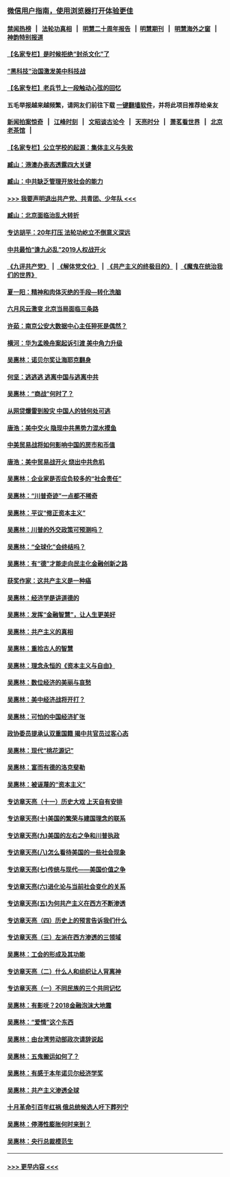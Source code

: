 ### [微信用户指南，使用浏览器打开体验更佳](https://github.com/gfw-breaker/banned-news1/blob/master/indexes/wechat-guide.md?t=0)
#### [禁闻热榜](热点新闻.md?t=0)  &nbsp;&nbsp;|&nbsp;&nbsp; [法轮功真相](https://github.com/gfw-breaker/truth/blob/master/README.md?t=0) &nbsp;&nbsp;|&nbsp;&nbsp; [明慧二十周年报告](https://github.com/gfw-breaker/mh-reports/blob/master/README.md?t=0) &nbsp;&nbsp;|&nbsp;&nbsp;[明慧期刊](https://github.com/gfw-breaker/mh-qikan) &nbsp;&nbsp;|&nbsp;&nbsp; [明慧海外之窗](https://github.com/gfw-breaker/mh-news/blob/master/README.md?t=0) &nbsp;&nbsp;|&nbsp;&nbsp; [神韵特别报道](https://github.com/gfw-breaker/mh-news/blob/master/shenyun.md?t=0)
#### [【名家专栏】是时候拒绝“封杀文化”了](../pages/nsc423/n11814093.md?t=02152322) 
#### [“黑科技”治国激发美中科技战](../pages/nsc423/n11638056.md?t=02152322) 
#### [【名家专栏】老兵节上一段触动心弦的回忆](../pages/nsc423/n11646016.md?t=02152322) 
#### 五毛举报越来越频繁，请网友们前往下载 [一键翻墙软件](https://github.com/gfw-breaker/ssr-accounts)，并将此项目推荐给亲友
#### [新闻拍案惊奇](https://github.com/gfw-breaker/banned-news1/blob/master/pages/link4.md) &nbsp;&nbsp;|&nbsp;&nbsp; [江峰时刻](https://github.com/gfw-breaker/banned-news1/blob/master/pages/link4.md) &nbsp;&nbsp;|&nbsp;&nbsp; [文昭谈古论今](https://github.com/gfw-breaker/banned-news1/blob/master/pages/link4.md) &nbsp;&nbsp;|&nbsp;&nbsp; [天亮时分](https://github.com/gfw-breaker/banned-news1/blob/master/pages/link4.md) &nbsp;&nbsp;|&nbsp;&nbsp; [萧茗看世界](https://github.com/gfw-breaker/banned-news1/blob/master/pages/link4.md) &nbsp;&nbsp;|&nbsp;&nbsp; [北京老茶馆](https://github.com/gfw-breaker/banned-news1/blob/master/pages/link4.md) &nbsp;&nbsp;|&nbsp;&nbsp; 
#### [【名家专栏】公立学校的起源：集体主义与失败](../pages/nsc423/n11601833.md?t=02152322) 
#### [臧山：港澳办表态透露四大关键](../pages/nsc423/n11421628.md?t=02152322) 
#### [臧山：中共缺乏管理开放社会的能力](../pages/nsc423/n11407457.md?t=02152322) 
#### [>>> 我要声明退出共产党、共青团、少年队 <<<](https://github.com/begood0513/goodnews/blob/master/quit/letter.md) 
#### [臧山：北京面临治乱大转折](../pages/nsc423/n11406895.md?t=02152322) 
#### [专访胡平：20年打压 法轮功屹立不倒意义深远](../pages/nsc423/n11398800.md?t=02152322) 
#### [中共最怕“逢九必乱”2019人权战开火](../pages/nsc423/n11385248.md?t=02152322) 
#### [《九评共产党》](https://github.com/begood0513/9ping.md/blob/master/README.md) &nbsp;|&nbsp; [《解体党文化》](../../../../jtdwh.md/blob/master/README.md)  &nbsp;|&nbsp; [《共产主义的终极目的》](../../../../gczydzjmd.md/blob/master/README.md) &nbsp;|&nbsp; [《魔鬼在统治我们的世界》](../../../../mgztzwmdsj.md/blob/master/README.md) 
#### [夏一阳：精神和肉体灭绝的手段—转化洗脑](../pages/nsc423/n11368250.md?t=02152322) 
#### [六月风云激变 北京当局面临三条路](../pages/nsc423/n11313668.md?t=02152322) 
#### [许茹：南京公安大数据中心主任猝死是偶然？](../pages/nsc423/n11064744.md?t=02152322) 
#### [横河：华为孟晚舟案起诉引渡 美中角力升级](../pages/nsc423/n11027230.md?t=02152322) 
#### [吴惠林：诺贝尔奖让海耶克翻身](../pages/nsc423/n10890049.md?t=02152322) 
#### [何坚：逃逃逃 逃离中国与逃离中共](../pages/nsc423/n10592891.md?t=02152322) 
#### [吴惠林：“商战”何时了？](../pages/nsc423/n10573558.md?t=02152322) 
#### [从网贷爆雷到股灾 中国人的钱何处可逃](../pages/nsc423/n10572800.md?t=02152322) 
#### [唐浩：美中交火 隐现中共黑势力混水摸鱼](../pages/nsc423/n10544040.md?t=02152322) 
#### [中美贸易战将如何影响中国的房市和币值](../pages/nsc423/n10543697.md?t=02152322) 
#### [唐浩：美中贸易战开火 烧出中共危机](../pages/nsc423/n10540126.md?t=02152322) 
#### [吴惠林：企业家是否应负较多的“社会责任”](../pages/nsc423/n10535022.md?t=02152322) 
#### [吴惠林：“川普奇迹”一点都不稀奇](../pages/nsc423/n10512808.md?t=02152322) 
#### [吴惠林：平议“修正资本主义”](../pages/nsc423/n10495724.md?t=02152322) 
#### [吴惠林：川普的外交政策可预测吗？](../pages/nsc423/n10462387.md?t=02152322) 
#### [吴惠林：“全球化”会终结吗？](../pages/nsc423/n10452838.md?t=02152322) 
#### [吴惠林：有“德”才能走向民主化金融创新之路](../pages/nsc423/n10432292.md?t=02152322) 
#### [获奖作家：这共产主义是一种癌](../pages/nsc423/n10431541.md?t=02152322) 
#### [吴惠林：经济学是讲道德的](../pages/nsc423/n10398014.md?t=02152322) 
#### [吴惠林：发挥“金融智慧”，让人生更美好](../pages/nsc423/n10375019.md?t=02152322) 
#### [吴惠林：共产主义的真相](../pages/nsc423/n10351394.md?t=02152322) 
#### [吴惠林：重拾古人的智慧](../pages/nsc423/n10337691.md?t=02152322) 
#### [吴惠林：理念永恒的《资本主义与自由》](../pages/nsc423/n10316274.md?t=02152322) 
#### [吴惠林：数位经济的美丽与哀愁](../pages/nsc423/n10292946.md?t=02152322) 
#### [吴惠林：美中经济战将开打？](../pages/nsc423/n10258825.md?t=02152322) 
#### [吴惠林：可怕的中国经济扩张](../pages/nsc423/n10219147.md?t=02152322) 
#### [政协委员提承认双重国籍 揭中共官员过客心态](../pages/nsc423/n10208809.md?t=02152322) 
#### [吴惠林：现代“桃花源记”](../pages/nsc423/n10185234.md?t=02152322) 
#### [吴惠林：富而有德的洛克斐勒](../pages/nsc423/n10142264.md?t=02152322) 
#### [吴惠林：被诬蔑的“资本主义”](../pages/nsc423/n10124816.md?t=02152322) 
#### [专访章天亮（十一）历史大戏 上天自有安排](../pages/nsc423/n10094905.md?t=02152322) 
#### [专访章天亮(十)美国的繁荣与建国理念的联系](../pages/nsc423/n10094899.md?t=02152322) 
#### [专访章天亮(九)美国的左右之争和川普执政](../pages/nsc423/n10094889.md?t=02152322) 
#### [专访章天亮(八)怎么看待美国的一些社会现象](../pages/nsc423/n10094857.md?t=02152322) 
#### [专访章天亮(七)传统与现代——美国价值之争](../pages/nsc423/n10093140.md?t=02152322) 
#### [专访章天亮(六)进化论与当前社会变化的关系](../pages/nsc423/n10092036.md?t=02152322) 
#### [专访章天亮(五)为何共产主义在西方不断渗透](../pages/nsc423/n10083620.md?t=02152322) 
#### [专访章天亮（四）历史上的预言告诉我们什么](../pages/nsc423/n10083606.md?t=02152322) 
#### [专访章天亮（三）左派在西方渗透的三领域](../pages/nsc423/n10081115.md?t=02152322) 
#### [吴惠林：工会的形成及其功能](../pages/nsc423/n10080633.md?t=02152322) 
#### [专访章天亮（二）什么人和组织让人背离神](../pages/nsc423/n10076637.md?t=02152322) 
#### [专访章天亮（一）不同民族的三个共同记忆](../pages/nsc423/n10074188.md?t=02152322) 
#### [吴惠林：有影呒？2018金融泡沫大地震](../pages/nsc423/n10040534.md?t=02152322) 
#### [吴惠林：“爱情”这个东西](../pages/nsc423/n10019423.md?t=02152322) 
#### [吴惠林：由台湾劳动部政次请辞说起](../pages/nsc423/n9979679.md?t=02152322) 
#### [吴惠林：五鬼搬运如何了？](../pages/nsc423/n9925338.md?t=02152322) 
#### [吴惠林：有感于本年诺贝尔经济学奖](../pages/nsc423/n9871883.md?t=02152322) 
#### [吴惠林：共产主义渗透全球](../pages/nsc423/n9812748.md?t=02152322) 
#### [十月革命引百年红祸 俄总统候选人吁下葬列宁](../pages/nsc423/n9810182.md?t=02152322) 
#### [吴惠林：停滞性膨胀何时来到？](../pages/nsc423/n9764136.md?t=02152322) 
#### [吴惠林：央行总裁模范生](../pages/nsc423/n9728134.md?t=02152322) 

----
#### [ >>> 更早内容 <<< ](../indexes/nsc423-earlier.md)
